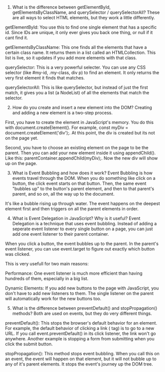 1. What is the difference between getElementById, getElementsByClassName, and querySelector / querySelectorAll?
These are all ways to select HTML elements, but they work a little differently.

getElementById: You use this to find one single element that has a specific id. Since IDs are unique, it only ever gives you back one thing, or null if it cant find it.

getElementsByClassName: This one finds all the elements that have a certain class name. It returns them in a list called an HTMLCollection. This list is live, so it updates if you add more elements with that class.

querySelector: This is a very powerful selecter. You can use any CSS selector (like #my-id, .my-class, div p) to find an element. It only returns the very first element it finds that matches.

querySelectorAll: This is like querySelector, but instead of just the first match, it gives you a list (a NodeList) of all the elements that match the selector.

2. How do you create and insert a new element into the DOM?
Creating and adding a new element is a two-step process.

First, you have to create the element in JavaScript's memory. You do this with document.createElement(). For example, const myDiv = document.createElement('div');. At this point, the div is created but its not on the page yet.

Second, you have to choose an existing element on the page to be the parent. Then you can add your new element inside it using appendChild(). Like this: parentContainer.appendChild(myDiv);. Now the new div will show up on the page.

3. What is Event Bubbling and how does it work?
Event Bubbling is how events travel through the DOM. When you do something like click on a button, the click event starts on that button. Then, the same event "bubbles up" to the button's parent element, and then to that parent's parent, and so on, all the way up to the document.

It's like a bubble rising up through water. The event happens on the deepest element first and then triggers on all the parent elements in order.

4. What is Event Delegation in JavaScript? Why is it useful?
Event Delegation is a technique that uses event bubbling. Instead of adding a seperate event listener to every single button on a page, you can just add one event listener to their parent container.

When you click a button, the event bubbles up to the parent. In the parent's event listener, you can use event.target to figure out exactly which button was clicked.

This is very usefull for two main reasons:

Performance: One event listener is much more efficient than having hundreds of them, especially in a big list.

Dynamic Elements: If you add new buttons to the page with JavaScript, you don't have to add new listeners to them. The single listener on the parent will automatically work for the new buttons too.

5. What is the difference between preventDefault() and stopPropagation() methods?
Both are used on events, but they do very different things.

preventDefault(): This stops the browser's default behavior for an element. For example, the default behavior of clicking a link (<a> tag) is to go to a new URL. If you call event.preventDefault() in its click listener, the link won't go anywhere. Another example is stopping a form from submitting when you click the submit button.

stopPropagation(): This method stops event bubbling. When you call this on an event, the event will happen on that element, but it will not bubble up to any of it's parent elements. It stops the event's journey up the DOM tree.
